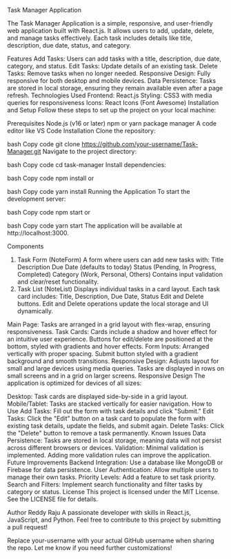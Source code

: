 Task Manager Application


The Task Manager Application is a simple, responsive, and user-friendly web application built with React.js. It allows users to add, update, delete, and manage tasks effectively. Each task includes details like title, description, due date, status, and category.

Features
Add Tasks: Users can add tasks with a title, description, due date, category, and status.
Edit Tasks: Update details of an existing task.
Delete Tasks: Remove tasks when no longer needed.
Responsive Design: Fully responsive for both desktop and mobile devices.
Data Persistence: Tasks are stored in local storage, ensuring they remain available even after a page refresh.
Technologies Used
Frontend: React.js
Styling: CSS3 with media queries for responsiveness
Icons: React Icons (Font Awesome)
Installation and Setup
Follow these steps to set up the project on your local machine:

Prerequisites
Node.js (v16 or later)
npm or yarn package manager
A code editor like VS Code
Installation
Clone the repository:

bash
Copy code
git clone https://github.com/your-username/Task-Manager.git
Navigate to the project directory:

bash
Copy code
cd task-manager
Install dependencies:

bash
Copy code
npm install
or

bash
Copy code
yarn install
Running the Application
To start the development server:

bash
Copy code
npm start
or

bash
Copy code
yarn start
The application will be available at http://localhost:3000.

Components
1. Task Form (NoteForm)
A form where users can add new tasks with:
Title
Description
Due Date (defaults to today)
Status (Pending, In Progress, Completed)
Category (Work, Personal, Others)
Contains input validation and clear/reset functionality.
2. Task List (NoteList)
Displays individual tasks in a card layout.
Each task card includes:
Title, Description, Due Date, Status
Edit and Delete buttons.
Edit and Delete operations update the local storage and UI dynamically.


Main Page:
Tasks are arranged in a grid layout with flex-wrap, ensuring responsiveness.
Task Cards:
Cards include a shadow and hover effect for an intuitive user experience.
Buttons for edit/delete are positioned at the bottom, styled with gradients and hover effects.
Form Inputs:
Arranged vertically with proper spacing.
Submit button styled with a gradient background and smooth transitions.
Responsive Design:
Adjusts layout for small and large devices using media queries.
Tasks are displayed in rows on small screens and in a grid on larger screens.
Responsive Design
The application is optimized for devices of all sizes:

Desktop: Task cards are displayed side-by-side in a grid layout.
Mobile/Tablet: Tasks are stacked vertically for easier navigation.
How to Use
Add Tasks:
Fill out the form with task details and click "Submit."
Edit Tasks:
Click the "Edit" button on a task card to populate the form with existing task details, update the fields, and submit again.
Delete Tasks:
Click the "Delete" button to remove a task permanently.
Known Issues
Data Persistence: Tasks are stored in local storage, meaning data will not persist across different browsers or devices.
Validation: Minimal validation is implemented. Adding more validation rules can improve the application.
Future Improvements
Backend Integration: Use a database like MongoDB or Firebase for data persistence.
User Authentication: Allow multiple users to manage their own tasks.
Priority Levels: Add a feature to set task priority.
Search and Filters: Implement search functionality and filter tasks by category or status.
License
This project is licensed under the MIT License. See the LICENSE file for details.

Author
Reddy Raju
A passionate developer with skills in React.js, JavaScript, and Python.
Feel free to contribute to this project by submitting a pull request!

Replace your-username with your actual GitHub username when sharing the repo. Let me know if you need further customizations!






